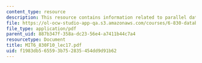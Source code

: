 ```yaml
---
content_type: resource
description: This resource contains information related to parallel databases.
file: https://ol-ocw-studio-app-qa.s3.amazonaws.com/courses/6-830-database-systems-fall-2010/f1983db565593b752835454dd9d91b62_MIT6_830F10_lec17.pdf
file_type: application/pdf
parent_uid: 887b347f-358a-dc23-56e4-a7411b44c7a4
resourcetype: Document
title: MIT6_830F10_lec17.pdf
uid: f1983db5-6559-3b75-2835-454dd9d91b62
---
```


